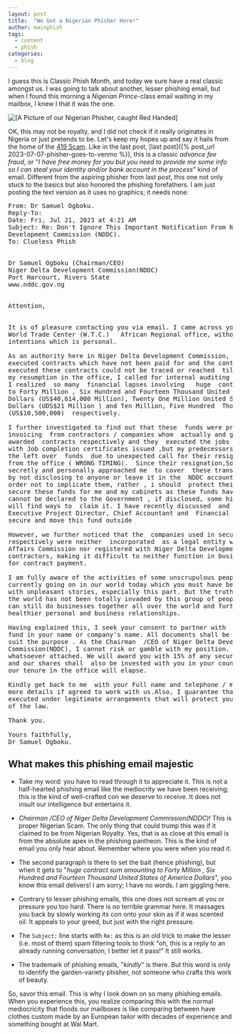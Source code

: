 ```yaml
---
layout: post
title:  "We Got a Nigerian Phisher Here!"
author: mainphish
tags:
  - content
  - phish
categories: 
  - blog
---
```

I guess this is Classic Phish Month, and today we sure have a real 
classic amongst us. I was going to talk about another, lesser phishing email,
but when I found this morning a *Nigerian Prince*-class email waiting in my
mailbox, I knew I that it was the one. 

<img src="/images/2023/NigerianPhisher.jpg" 
class="align-center" alt="[A Picture of our Nigerian Phisher, caught
Red Handed]">

OK, this may not be royalty, and I did not 
check if it really originates in Nigeria or just pretends to be. 
Let's keep my hopes up and say it hails from the home of the
[419 Scam](https://www.britannica.com/topic/Nigerian-scam).
Like in the last post, [last post]({% post_url 2023-07-07-phisher-goes-to-venmo  %}),
this is a classic *advance fee fraud*, or  "*I have free money for you but you need to provide 
me some info so I can steal your identity and/or bank account in the 
process*" kind of email. 
Different from the aspiring phisher from last post, this one not only stuck
to the basics but also honored the phishing forefathers. I am just posting the 
text version as it uses no graphics; it needs none:

<pre>
From: Dr Samuel Ogboku. <yachay@yachay.pe>
Reply-To: <drsamuelogboku55@gmail.com>
Date: Fri, Jul 21, 2023 at 4:21 AM
Subject: Re: Don't Ignore This Important Notification From Niger Delta 
Development Commission (NDDC).
To: Clueless Phish


Dr Samuel Ogboku (Chairman/CEO)
Niger Delta Development Commission(NDDC)
Port Harcourt, Rivers State
www.nddc.gov.ng


Attention,


It is of pleasure contacting you via email. I came across your contact via the 
World Trade Center (W.T.C.)   African Regional office, without disclosure of my 
intentions which is personal.

As an authority here in Niger Delta Development Commission, I noticed  three 
executed contracts which have not been paid for and the contractors who 
executed these contracts could not be traced or reached  till this moment.Upon 
my resumption in the office, I called for internal auditing after hand over, 
I realized  so many  financial lapses involving   huge  contract sum  amounting 
to Forty Million , Six Hundred and Fourteen Thousand United States of America 
Dollars (US$40,614,000 Million), Twenty One Million United States of America 
Dollars (UDS$21 Million ) and Ten Million, Five Hundred  Thousand 
(US$10,500,000)  respectively.

I further investigated to find out that these  funds were products of over 
invoicing  from contractors / companies whom  actually and genuinely were 
awarded  contracts respectively and they  executed the jobs and were duly paid  
with Job completion certificates issued ,but my predecessors  could not move 
the left over  funds  due to unexpected call for their resignation/removal 
from the office ( WRONG TIMING).  Since their resignation,Some of them have  
secretly and personally approached me  to cover  these transactions  for them 
by not disclosing to anyone or leave it in the  NDDC accounts/ records  in 
order not to implicate them, rather , i should  protect their image and   
secure these funds for me and my cabinets as these funds have been there and 
cannot be declared to the Government , if disclosed, some higher authorities  
will find ways to  claim it. I have recently discussed  and agreed with the 
Executive Project Director, Chief Accountant and  Financial Director  to 
secure and move this fund outside

However, we further noticed that the  companies used in securing these funds 
respectively were neither  incorporated  as a legal entity with the Corporate 
Affairs Commission nor registered with Niger Delta Development Commission as 
contractors, making it difficult to neither function in business nor authorize 
for contract payment.

I am fully aware of the activities of some unscrupulous people that are 
currently going on in our world today which you must have been fully acquainted 
with unpleasant stories, especially this part. But the truth also remains that 
the world has not been totally invaded by this group of people hence, people 
can still do businesses together all over the world and further establish 
healthier personal and business relationships.

Having explained this, I seek your consent to partner with  us and  secure this 
fund in your name or company's name. All documents shall be legally provided to 
suit the purpose . As the Chairman  /CEO of Niger Delta Development 
Commission(NDDC), I cannot risk or gamble with my position. There is no risk 
whatsoever attached. We will award you with 15% of any secured funds with you 
and our shares shall  also be invested with you in your country pending when 
our tenure in the office will elapse.

Kindly get back to me  with your Full name and telephone / mobile number for 
more details if agreed to work with us.Also, I guarantee that this will be 
executed under legitimate arrangements that will protect you from any breach 
of the law.

Thank you.

Yours faithfully,
Dr Samuel Ogboku.
</pre>

## What makes this phishing email majestic

- Take my word: you have to read through it to appreciate it. This is not 
a half-hearted phishing email like the mediocrity we have been receiving;
this is the kind of well-crafted con we deserve to receive. It does not
insult our intelligence but entertains it. 

- *Chairman  /CEO of Niger Delta Development Commission(NDDC)*! This is 
proper Nigerian Scam. The only thing that could trump this was if it claimed
to be from Nigerian Royalty. Yes, that is as close at this email is from the
absolute apex in the phishing pantheon. This is the kind of email you only
hear about. Remember where you were when you read it.

- The second paragraph is there to set the bait (hence phishing), but when 
it gets to "*huge  contract sum  amounting to Forty Million , Six Hundred and Fourteen Thousand United States of America 
Dollars*", you know
this email delivers! I am sorry; I have no words. I am giggling here.

- Contrary to lesser phishing emails, this one does not scream at you or
pressure you too hard.
There is no terrible grammar here.
It massages you back by slowly working its con onto
your skin as if it was scented oil. It appeals to your greed, but just with 
the right pressure.

- The `Subject:` line starts with `Re:` as this is an old trick to make the 
lesser (i.e. most of them) spam filtering tools to think "oh, this is a reply
to an already running conversation; I better let it pass!" It still works.

- The trademark of phishing emails, "*kindly*" is there. But this word is 
only to identify the garden-variety phisher, not someone who crafts this work
of beauty.

So, savor this email. This is why I look down on so many phishing
emails. When you experience this, you realize comparing this with the
normal mediocricity that floods our mailboxes is like
comparing between have clothes custom made by an European tailor with decades
of experience and something bought at Wal Mart.

